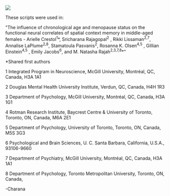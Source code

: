 <img src=https://zenodo.org/badge/618111162.svg> </img>

These scripts were used in:
 
"The influence of chronological age and menopause status on the functional neural correlates of spatial context memory in middle-aged females -
Arielle Crestol<sup>1</sup>\*, Sricharana Rajagopal<sup>2</sup> , Rikki Lissaman<sup>2,7</sup>, Annalise LaPlume<sup>2,8</sup>, Stamatoula Pasvanis<sup>2</sup>, Rosanna K. Olsen<sup>4,5</sup> , Gillian Einstein<sup>4,5</sup> , Emily Jacobs<sup>6</sup>, and M. Natasha Rajah<sup>2,3,7,8</sup>\*"

\*Shared first authors

1 Integrated Program in Neuroscience, McGill University, Montréal, QC, Canada, H3A 1A1

2 Douglas Mental Health University Institute, Verdun, QC, Canada, H4H 1R3

3 Department of Psychology, McGill University, Montréal, QC, Canada, H3A 1G1

4 Rotman Research Institute, Baycrest Centre &amp; University of Toronto, Toronto, ON, Canada, M6A 2E1

5 Department of Psychology, University of Toronto, Toronto, ON, Canada, M5S 3G3

6 Psychological and Brain Sciences, U. C. Santa Barbara, California, U.S.A., 93106-9660

7 Department of Psychiatry, McGill University, Montréal, QC, Canada, H3A 1A1

8 Department of Psychology, Toronto Metropolitan University, Toronto, ON, Canada,


-Charana

